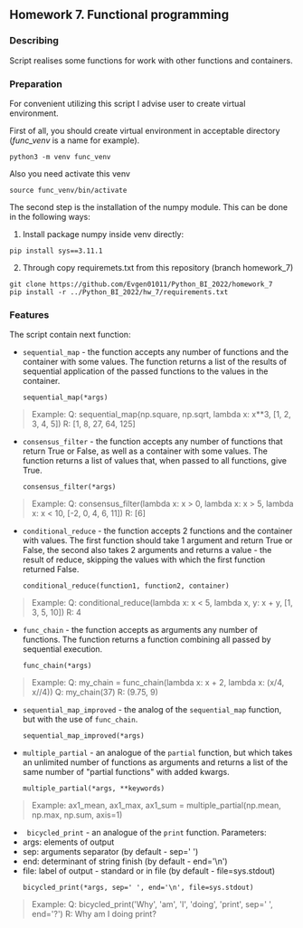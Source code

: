 ## Homework 7. Functional programming

### Describing
Script realises some functions for work with other functions and containers. 

### Preparation
For convenient utilizing this script I advise user to create virtual environment.

First of all, you should create virtual environment in acceptable directory (*func_venv* is a name for example).
```
python3 -m venv func_venv
```
Also you need activate this venv
```
source func_venv/bin/activate
```
The second step is the installation of the numpy module. This can be done in the following ways:
1. Install package numpy inside venv directly:
```
pip install sys==3.11.1
```
2. Through copy requiremets.txt from this repository (branch homework_7)
```
git clone https://github.com/Evgen01011/Python_BI_2022/homework_7
pip install -r ../Python_BI_2022/hw_7/requirements.txt
```


### Features
The script contain next function:  
- `sequential_map` - the function accepts any number of functions and the container with some values. The function returns a list of the results of sequential application of the passed functions to the values in the container.
    ```
    sequential_map(*args)
    ```
> Example: 
> Q: sequential_map(np.square, np.sqrt, lambda x: x**3, [1, 2, 3, 4, 5])
> R: [1, 8, 27, 64, 125]

- `consensus_filter` - the function accepts any number of functions that return True or False, as well as a container with some values. The function returns a list of values that, when passed to all functions, give True.
    ```
    consensus_filter(*args)
    ```
> Example: 
> Q: consensus_filter(lambda x: x > 0, lambda x: x > 5, lambda x: x < 10, [-2, 0, 4, 6, 11])
> R: [6]

- `conditional_reduce` - the function accepts 2 functions and the container with values. The first function should take 1 argument and return True or False, the second also takes 2 arguments and returns a value - the result of reduce, skipping the values with which the first function returned False.
    ```
    conditional_reduce(function1, function2, container)
    ```
> Example: 
> Q: conditional_reduce(lambda x: x < 5, lambda x, y: x + y, [1, 3, 5, 10])
> R: 4
 
 - `func_chain` - the function accepts as arguments any number of functions. The function returns a function combining all passed by sequential execution.
    ```
    func_chain(*args)
    ```
> Example: 
> Q: my_chain = func_chain(lambda x: x + 2, lambda x: (x/4, x//4))
> Q: my_chain(37)
> R: (9.75, 9)

- `sequential_map_improved` - the analog of the `sequential_map` function, but with the use of `func_chain`.
    ```
    sequential_map_improved(*args)
    ```

 - `multiple_partial` - an analogue of the `partial` function, but which takes an unlimited number of functions as arguments and returns a list of the same number of "partial functions" with added kwargs.
    ```
    multiple_partial(*args, **keywords)
    ```
> Example: 
> ax1_mean, ax1_max, ax1_sum = multiple_partial(np.mean, np.max, np.sum, axis=1)

- ` bicycled_print` - an analogue of the `print` function.
Parameters:
- args: elements of output
- sep: arguments separator (by default - sep=' ')
- end: determinant of string finish (by default - end='\n')
- file: label of output - standard or in file (by default - file=sys.stdout)
    ```
    bicycled_print(*args, sep=' ', end='\n', file=sys.stdout)
    ```
> Example: 
> Q: bicycled_print('Why', 'am', 'I', 'doing', 'print', sep=' ', end='?')
> R: Why am I doing print?


